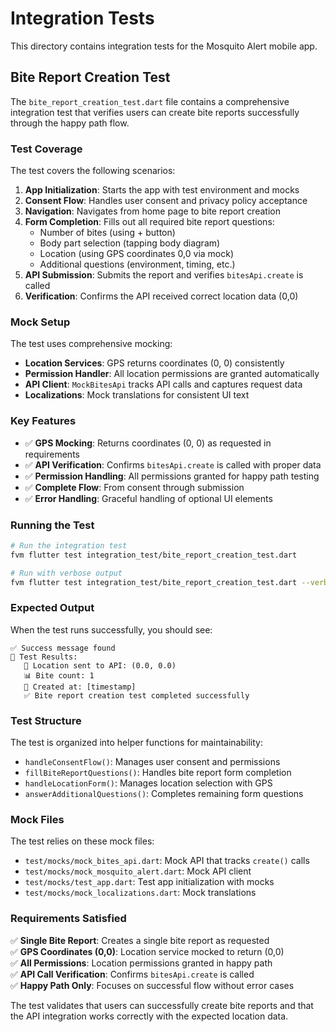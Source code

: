# Integration Tests

This directory contains integration tests for the Mosquito Alert mobile app.

## Bite Report Creation Test

The `bite_report_creation_test.dart` file contains a comprehensive integration test that verifies users can create bite reports successfully through the happy path flow.

### Test Coverage

The test covers the following scenarios:

1. **App Initialization**: Starts the app with test environment and mocks
2. **Consent Flow**: Handles user consent and privacy policy acceptance
3. **Navigation**: Navigates from home page to bite report creation
4. **Form Completion**: Fills out all required bite report questions:
   - Number of bites (using + button)
   - Body part selection (tapping body diagram)
   - Location (using GPS coordinates 0,0 via mock)
   - Additional questions (environment, timing, etc.)
5. **API Submission**: Submits the report and verifies `bitesApi.create` is called
6. **Verification**: Confirms the API received correct location data (0,0)

### Mock Setup

The test uses comprehensive mocking:

- **Location Services**: GPS returns coordinates (0, 0) consistently
- **Permission Handler**: All location permissions are granted automatically
- **API Client**: `MockBitesApi` tracks API calls and captures request data
- **Localizations**: Mock translations for consistent UI text

### Key Features

- ✅ **GPS Mocking**: Returns coordinates (0, 0) as requested in requirements
- ✅ **API Verification**: Confirms `bitesApi.create` is called with proper data
- ✅ **Permission Handling**: All permissions granted for happy path testing
- ✅ **Complete Flow**: From consent through submission
- ✅ **Error Handling**: Graceful handling of optional UI elements

### Running the Test

```bash
# Run the integration test
fvm flutter test integration_test/bite_report_creation_test.dart

# Run with verbose output
fvm flutter test integration_test/bite_report_creation_test.dart --verbose
```

### Expected Output

When the test runs successfully, you should see:

```
✅ Success message found
🎯 Test Results:
   📍 Location sent to API: (0.0, 0.0)
   📊 Bite count: 1
   📅 Created at: [timestamp]
   ✅ Bite report creation test completed successfully
```

### Test Structure

The test is organized into helper functions for maintainability:

- `handleConsentFlow()`: Manages user consent and permissions
- `fillBiteReportQuestions()`: Handles bite report form completion
- `handleLocationForm()`: Manages location selection with GPS
- `answerAdditionalQuestions()`: Completes remaining form questions

### Mock Files

The test relies on these mock files:

- `test/mocks/mock_bites_api.dart`: Mock API that tracks `create()` calls
- `test/mocks/mock_mosquito_alert.dart`: Mock API client
- `test/mocks/test_app.dart`: Test app initialization with mocks
- `test/mocks/mock_localizations.dart`: Mock translations

### Requirements Satisfied

✅ **Single Bite Report**: Creates a single bite report as requested  
✅ **GPS Coordinates (0,0)**: Location service mocked to return (0,0)  
✅ **All Permissions**: Location permissions granted in happy path  
✅ **API Call Verification**: Confirms `bitesApi.create` is called  
✅ **Happy Path Only**: Focuses on successful flow without error cases  

The test validates that users can successfully create bite reports and that the API integration works correctly with the expected location data.